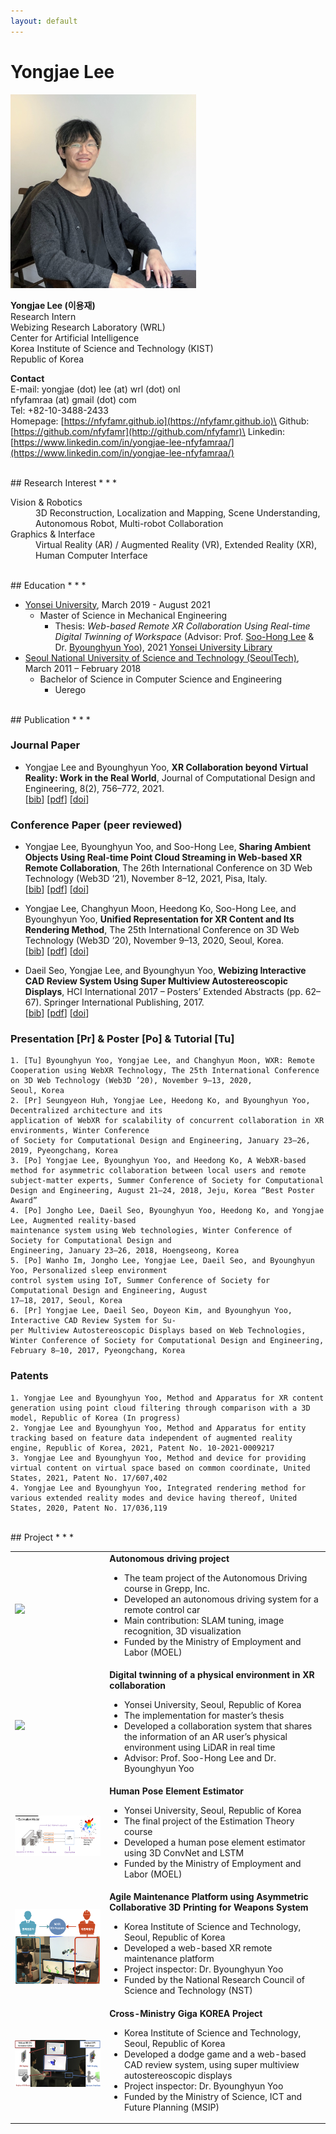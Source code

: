 ```yaml
---
layout: default
---
```


# Yongjae Lee
<!-- Text can be **bold**, _italic_, or ~~strikethrough~~. -->
![Profile](./assets/img/profile.png)

**Yongjae Lee (이용재)**\
Research Intern\
Webizing Research Laboratory (WRL)\
Center for Artificial Intelligence\
Korea Institute of Science and Technology (KIST)\
Republic of Korea

**Contact**\
E-mail: yongjae (dot) lee (at) wrl (dot) onl\
nfyfamraa (at) gmail (dot) com\
Tel: +82-10-3488-2433\
Homepage: [https://nfyfamr.github.io](https://nfyfamr.github.io)\
Github: [https://github.com/nfyfamr](http://github.com/nfyfamr)\
Linkedin: [https://www.linkedin.com/in/yongjae-lee-nfyfamraa/](https://www.linkedin.com/in/yongjae-lee-nfyfamraa/)


<br>
## Research Interest
* * *
<dl>
  <dt>Vision & Robotics</dt>
  <dd>3D Reconstruction, Localization and Mapping, Scene Understanding, Autonomous Robot, Multi-robot Collaboration</dd>

  <dt>Graphics & Interface</dt>
  <dd>Virtual Reality (AR) / Augmented Reality (VR), Extended Reality (XR), Human Computer Interface</dd>
</dl>


<br>
## Education
* * *

- [Yonsei University](https://www.yonsei.ac.kr/en_sc/index.jsp), March 2019 - August 2021
  - Master of Science in Mechanical Engineering
    - Thesis: _Web-based Remote XR Collaboration Using Real-time Digital Twinning of Workspace_ (Advisor: Prof. [Soo-Hong Lee](https://kbd.yonsei.ac.kr/members/faculty) & Dr. [Byounghyun Yoo](https://www.byoo.net/)), 2021 [Yonsei University Library](https://dcollection.yonsei.ac.kr/public_resource/pdf/000000538823_20211217194008.pdf)
- [Seoul National University of Science and Technology (SeoulTech)](https://en.seoultech.ac.kr/), March 2011 – February 2018
  - Bachelor of Science in Computer Science and Engineering
    - Uerego



<br>
## Publication
* * *

### Journal Paper
<!-- [bib] [pdf] [doi] [arXiv] -->
*   Yongjae Lee and Byounghyun Yoo, **XR Collaboration beyond Virtual Reality: Work in the Real World**, Journal of Computational Design and Engineering, 8(2), 756–772, 2021.  
    [[bib](./assets/bib/qwab012.bib)] [[pdf](https://watermark.silverchair.com/qwab012.pdf?token=AQECAHi208BE49Ooan9kkhW_Ercy7Dm3ZL_9Cf3qfKAc485ysgAAAsEwggK9BgkqhkiG9w0BBwagggKuMIICqgIBADCCAqMGCSqGSIb3DQEHATAeBglghkgBZQMEAS4wEQQMDyRo7r3X25FXIqZvAgEQgIICdNRt4x-YYPJehUFJDJAwR8724SIlpp8aXz0q2XofXKSj8Xre86A06vKH4XWc_0hZGKGV62cyGSrv6FbIxGeyQhbllfYE0vLEuIFHM3hd3-xRFDkmrlvZnIRYKsaavS0NlE0jafzUs98ie0ZqmYlGC4Ps8vtX2Q3xdEKaPe_tdWVLjxK1E28_05y0IycqijLTC639z8LKxmWq6xUBZpY9B2-24p-Eoz8AH2iTOXhVPZ5ytfJloNyZ4hJzo7sIGLl0ZtcnYlkwUvueBoz18-tJpG7PUM6sdklltyInGlnyR19rSh82v72dhvKPKjiK350Q3Aa34PfZ0TcxC8Ll6ASnG1oJNPIeZECiqrmleF0JayjOBArBw0I_i8K6zTBnq9rithhvGur49Wu4UCKhFfhDt7cUiSQFuWg3FINph3_13KUVxYXW2xxHvmORXeCkNzZ5iwfrcZmy9s_27-MvwufoGBIAd4ysODkKkik2n6wyRU_JD73WdtEJURcXHcnxH18rPhxADkFOt-3sPjSNCUAGCGzQYekD4IbI45v0muhAAsi-zNMXKuYnMCU9xbG80jgHif0HrTJnBOwkvwE1CdaicdqpOs68awwU_oT_iDhyjPbbCHifu8m4Xym74S8EhHary14MGZ32vlZBEXa3tuodGH7gUzlRfFAunKsQhrKpxnLq9zHjtSf8Ah6NGGnQKjE5OpW2qzHncz7coGRummn33r2F7d5qCZZenzrkr5KhU77yZx3Fsar22mLIe8hQY-IRFPkur6WQ3DQyT9bBTWtbNANdtYYtkB5-VyF97eFDXwKIAamBedHLU_zLpS7uGHVfVph90XI)] [[doi](https://doi.org/10.1093/jcde/qwab012)]

### Conference Paper (peer reviewed)

*   Yongjae Lee, Byounghyun Yoo, and Soo-Hong Lee, **Sharing Ambient Objects Using Real-time Point Cloud Streaming in Web-based XR Remote Collaboration**, The 26th International Conference on 3D Web Technology (Web3D ’21), November 8–12, 2021, Pisa, Italy.  
    [[bib](./assets/bib/acm_3485444.3487642.bib)] [[pdf](https://dl.acm.org/doi/pdf/10.1145/3485444.3487642)] [[doi](https://doi.org/10.1145/3485444.3487642)]

*   Yongjae Lee, Changhyun Moon, Heedong Ko, Soo-Hong Lee, and Byounghyun Yoo, **Unified Representation for XR Content and Its Rendering Method**, The 25th International Conference on 3D Web Technology (Web3D ’20), November 9–13, 2020, Seoul, Korea.  
    [[bib](./assets/bib/acm_3424616.3424695.bib)] [[pdf](https://dl.acm.org/doi/pdf/10.1145/3424616.3424695)] [[doi](https://doi.org/10.1145/3424616.3424695)]

*   Daeil Seo, Yongjae Lee, and Byounghyun Yoo, **Webizing Interactive CAD Review System Using Super Multiview Autostereoscopic Displays**, HCI International 2017 – Posters’ Extended Abstracts (pp. 62–67). Springer International Publishing, 2017.  
    [[bib](./assets/bib/10.1007_978-3-319-58753-0_10-citation.bib)] [[pdf](https://link.springer.com/content/pdf/10.1007%2F978-3-319-58753-0_10.pdf)] [[doi](https://doi.org/10.1007/978-3-319-58753-0_10)]


### Presentation [Pr] & Poster [Po] & Tutorial [Tu]
    1. [Tu] Byounghyun Yoo, Yongjae Lee, and Changhyun Moon, WXR: Remote Cooperation using WebXR Technology, The 25th International Conference on 3D Web Technology (Web3D ’20), November 9–13, 2020,
    Seoul, Korea
    2. [Pr] Seungyeon Huh, Yongjae Lee, Heedong Ko, and Byounghyun Yoo, Decentralized architecture and its
    application of WebXR for scalability of concurrent collaboration in XR environments, Winter Conference
    of Society for Computational Design and Engineering, January 23–26, 2019, Pyeongchang, Korea
    3. [Po] Yongjae Lee, Byounghyun Yoo, and Heedong Ko, A WebXR-based method for asymmetric collaboration between local users and remote subject-matter experts, Summer Conference of Society for Computational
    Design and Engineering, August 21–24, 2018, Jeju, Korea “Best Poster Award”
    4. [Po] Jongho Lee, Daeil Seo, Byounghyun Yoo, Heedong Ko, and Yongjae Lee, Augmented reality-based
    maintenance system using Web technologies, Winter Conference of Society for Computational Design and
    Engineering, January 23–26, 2018, Hoengseong, Korea
    5. [Po] Wanho Im, Jongho Lee, Yongjae Lee, Daeil Seo, and Byounghyun Yoo, Personalized sleep environment
    control system using IoT, Summer Conference of Society for Computational Design and Engineering, August
    17–18, 2017, Seoul, Korea
    6. [Pr] Yongjae Lee, Daeil Seo, Doyeon Kim, and Byounghyun Yoo, Interactive CAD Review System for Su-
    per Multiview Autostereoscopic Displays based on Web Technologies, Winter Conference of Society for Computational Design and Engineering, February 8–10, 2017, Pyeongchang, Korea


### Patents
    1. Yongjae Lee and Byounghyun Yoo, Method and Apparatus for XR content generation using point cloud filtering through comparison with a 3D model, Republic of Korea (In progress)
    2. Yongjae Lee and Byounghyun Yoo, Method and Apparatus for entity tracking based on feature data independent of augmented reality engine, Republic of Korea, 2021, Patent No. 10-2021-0009217
    3. Yongjae Lee and Byounghyun Yoo, Method and device for providing virtual content on virtual space based on common coordinate, United States, 2021, Patent No. 17/607,402
    4. Yongjae Lee and Byounghyun Yoo, Integrated rendering method for various extended reality modes and device having thereof, United States, 2020, Patent No. 17/036,119


<br>
## Project
* * *

<table>
  <tr>
    <td width="30%"><img src="https://github.com/nfyfamr/xytron-final-project/blob/main/resource/demo.gif?raw=true"></td>
    <td>
      <b>Autonomous driving project</b>
      <ul>
        <li>The team project of the Autonomous Driving course in Grepp, Inc.</li>
        <li>Developed an autonomous driving system for a remote control car</li>
        <li>Main contribution: SLAM tuning, image recognition, 3D visualization</li>
        <li>Funded by the Ministry of Employment and Labor (MOEL)</li>
      </ul>
    </td>
  </tr>
  <tr>
    <td><img src="./assets/img/DT_xr_collaboration.gif"></td>
    <td>
      <b>Digital twinning of a physical environment in XR collaboration</b>
      <ul>
        <li>Yonsei University, Seoul, Republic of Korea</li>
        <li>The implementation for master’s thesis</li>
        <li>Developed a collaboration system that shares the information of an AR user’s physical environment using LiDAR in real time</li>
        <li>Advisor: Prof. Soo-Hong Lee and Dr. Byounghyun Yoo</li>
      </ul>
    </td>
  </tr>
  <tr>
    <td><img src="./assets/img/Human_Pose_Element.png"></td>
    <td>
      <b>Human Pose Element Estimator</b>
      <ul>
        <li>Yonsei University, Seoul, Republic of Korea</li>
        <li>The final project of the Estimation Theory course</li>
        <li>Developed a human pose element estimator using 3D ConvNet and LSTM</li>
        <li>Funded by the Ministry of Employment and Labor (MOEL)</li>
      </ul>
    </td>
  </tr>
  <tr>
    <td><img src="./assets/img/Agile_Maintenance_Platform.png"></td>
    <td>
      <b>Agile Maintenance Platform using Asymmetric Collaborative 3D Printing for Weapons System</b>
      <ul>
        <li>Korea Institute of Science and Technology, Seoul, Republic of Korea</li>
        <li>Developed a web-based XR remote maintenance platform</li>
        <li>Project inspector: Dr. Byounghyun Yoo</li>
        <li>Funded by the National Research Council of Science and Technology (NST)</li>
      </ul>
    </td>
  </tr>
  <tr>
    <td><img src="./assets/img/SVM_3d_review.png"></td>
    <td>
      <b>Cross-Ministry Giga KOREA Project</b>
      <ul>
        <li>Korea Institute of Science and Technology, Seoul, Republic of Korea</li>
        <li>Developed a dodge game and a web-based CAD review system, using super multiview autostereoscopic displays</li>
        <li>Project inspector: Dr. Byounghyun Yoo</li>
        <li>Funded by the Ministry of Science, ICT and Future Planning (MSIP)</li>
      </ul>
    </td>
  </tr>
</table>

<!--
## Header 2

> This is a blockquote following a header.
>
> When something is important enough, you do it even if the odds are not in your favor.

### Header 3

```js
// Javascript code with syntax highlighting.
var fun = function lang(l) {
  dateformat.i18n = require('./lang/' + l)
  return true;
}
```


### There's a horizontal rule below this.

* * *

### Here is an unordered list:

*   Item foo
*   Item bar
*   Item baz
*   Item zip


```
Long, single-line code blocks should not wrap. They should horizontally scroll if they are too long. This line should be long enough to demonstrate this.
```

```
The final element.
``` -->
